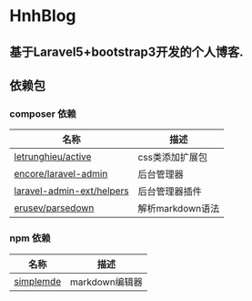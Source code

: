 # HnhBlog
## 基于Laravel5+bootstrap3开发的个人博客.


## 依赖包

### composer 依赖

 名称 | 描述
 ---|---
 [letrunghieu/active](https://github.com/letrunghieu/active) | css类添加扩展包
 [encore/laravel-admin](http://laravel-admin.org/) | 后台管理器
 [laravel-admin-ext/helpers](https://github.com/laravel-admin-extensions/helpers) | 后台管理器插件
 [erusev/parsedown](https://packagist.org/packages/erusev/parsedown) | 解析markdown语法
  
### npm 依赖

名称 | 描述
 ---|---
 [simplemde](https://simplemde.com/) | markdown编辑器
